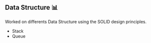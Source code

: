 ## Data Structure 📊

Worked on differents Data Structure using the SOLID design principles.

- Stack
- Queue
<!-- - Linked List (single, double) -->
